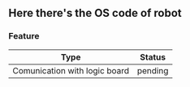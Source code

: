 ## Here there's the OS code of robot
### Feature

| Type | Status |
|------|--------|
| Comunication with logic board | pending |
